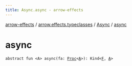 ```yaml
---
title: Async.async - arrow-effects
---
```


[arrow-effects](../../index.html) / [arrow.effects.typeclasses](../index.html) / [Async](index.html) / [async](./async.html)

# async

`abstract fun <A> async(fa: `[`Proc`](../-proc.html)`<`[`A`](async.html#A)`>): Kind<`[`F`](index.html#F)`, `[`A`](async.html#A)`>`